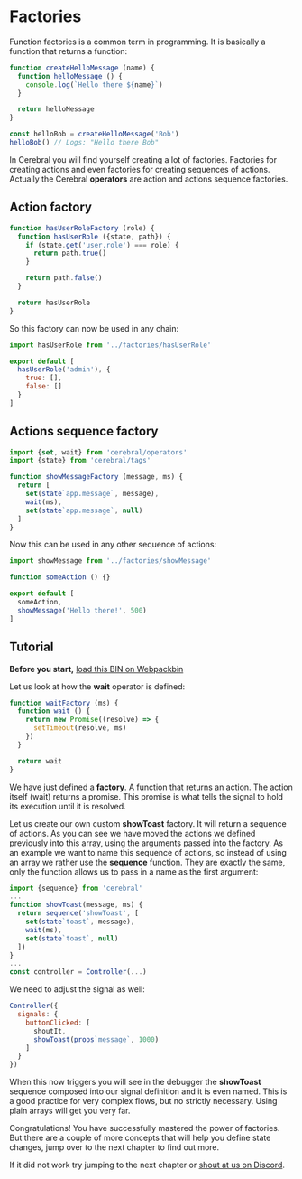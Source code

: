 # Factories
Function factories is a common term in programming. It is basically a function that returns a function:

```js
function createHelloMessage (name) {
  function helloMessage () {
    console.log(`Hello there ${name}`)
  }

  return helloMessage
}

const helloBob = createHelloMessage('Bob')
helloBob() // Logs: "Hello there Bob"
```

In Cerebral you will find yourself creating a lot of factories. Factories for creating actions and even factories for creating sequences of actions. Actually the Cerebral **operators** are action and actions sequence factories.

## Action factory
```js
function hasUserRoleFactory (role) {
  function hasUserRole ({state, path}) {
    if (state.get('user.role') === role) {
      return path.true()
    }

    return path.false()
  }

  return hasUserRole
}
```

So this factory can now be used in any chain:

```js
import hasUserRole from '../factories/hasUserRole'

export default [
  hasUserRole('admin'), {
    true: [],
    false: []
  }
]
```

## Actions sequence factory
```js
import {set, wait} from 'cerebral/operators'
import {state} from 'cerebral/tags'

function showMessageFactory (message, ms) {
  return [
    set(state`app.message`, message),
    wait(ms),
    set(state`app.message`, null)
  ]
}
```

Now this can be used in any other sequence of actions:

```js
import showMessage from '../factories/showMessage'

function someAction () {}

export default [
  someAction,
  showMessage('Hello there!', 500)
]
```

## Tutorial

**Before you start,** [load this BIN on Webpackbin](https://www.webpackbin.com/bins/-KdBPZwKFDQKkAcUqRte)

Let us look at how the **wait** operator is defined:

```js
function waitFactory (ms) {
  function wait () {
    return new Promise((resolve) => {
      setTimeout(resolve, ms)
    })
  }

  return wait
}
```

We have just defined a **factory**. A function that returns an action. The action itself (wait) returns a promise. This promise is what tells the signal to hold its execution until it is resolved.

Let us create our own custom **showToast** factory. It will return a sequence of actions. As you can see we have moved the actions we defined previously into this array, using the arguments passed into the factory. As an example we want to name this sequence of actions, so instead of using an array we rather use the **sequence** function. They are exactly the same, only the function allows us to pass in a name as the first argument:

```js
import {sequence} from 'cerebral'
...
function showToast(message, ms) {
  return sequence('showToast', [
    set(state`toast`, message),
    wait(ms),
    set(state`toast`, null)
  ])
}
...
const controller = Controller(...)
```

We need to adjust the signal as well:
```js
Controller({
  signals: {
    buttonClicked: [
      shoutIt,
      showToast(props`message`, 1000)
    ]
  }
})
```

When this now triggers you will see in the debugger the **showToast** sequence composed into our signal definition and it is even named. This is a good practice for very complex flows, but no strictly necessary. Using plain arrays will get you very far.

Congratulations! You have successfully mastered the power of factories. But there are a couple of more concepts that will help you define state changes, jump over to the next chapter to find out more.

If it did not work try jumping to the next chapter or [shout at us on Discord](https://discord.gg/0kIweV4bd2bwwsvH).
